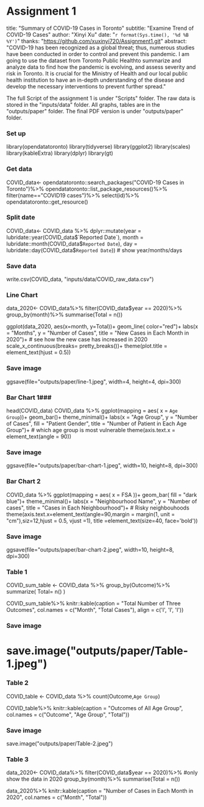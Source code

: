 # Assignment 1

title: "Summary of COVID-19 Cases in Toronto"
subtitle: "Examine Trend of COVID-19 Cases"
author: "Xinyi Xu"
date: "`r format(Sys.time(), '%d %B %Y')`"
thanks: "https://github.com/xuxinyi720/Assignment1.git"
abstract: "COVID-19 has been recognized as a global threat; thus, numerous studies have been conducted in order to control and prevent this pandemic. I am going to use the dataset from Toronto Public Healthto summarize and analyze data to find how the pandemic is evolving, and assess severity and risk in Toronto. It is crucial for the Ministry of Health and our local public health institution to have an in-depth understanding of the disease and develop the necessary interventions to prevent further spread."

The full Script of the assignment 1 is under "Scripts" folder.
The raw data is stored in the "inputs/data" folder.
All graphs, tables are in the "outputs/paper" folder.
The final PDF version is under "outputs/paper" folder.

### Set up ###
library(opendatatoronto)
library(tidyverse)
library(ggplot2) 
library(scales)
library(kableExtra)
library(dplyr)
library(gt)

### Get data ###
COVID_data<- 
  opendatatoronto::search_packages("COVID-19 Cases in Toronto")%>%
  opendatatoronto::list_package_resources()%>%
  filter(name=="COVID19 cases")%>%
  select(id)%>%
  opendatatoronto::get_resource()

### Split date ###
COVID_data<- 
  COVID_data %>%
  dplyr::mutate(year = lubridate::year(COVID_data$`Reported Date`), 
                month = lubridate::month(COVID_data$`Reported Date`), 
                day = lubridate::day(COVID_data$`Reported Date`))
                 # show year/months/days
                 
### Save data ###
write.csv(COVID_data, "inputs/data/COVID_raw_data.csv")

### Line Chart ###
data_2020<-
  COVID_data%>%
  filter(COVID_data$year == 2020)%>%
  group_by(month)%>%
  summarise(Total = n())

ggplot(data_2020, aes(x=month, y=Total))+
  geom_line( 
    color="red")+
  labs(x = "Months",
       y = "Number of Cases",
       title = "New Cases in Each Month in 2020")+  # see how the new case has increased in 2020
  scale_x_continuous(breaks= pretty_breaks())+
  theme(plot.title = element_text(hjust = 0.5))

### Save image ### 
ggsave(file="outputs/paper/line-1.jpeg", width=4, height=4, dpi=300)

### Bar Chart 1###
head(COVID_data)
COVID_data %>%
  ggplot(mapping = aes( x = `Age Group`))+
  geom_bar()+
  theme_minimal()+
  labs(x = "Age Group",
       y = "Number of Cases",
       fill = "Patient Gender",
       title = "Number of Patient in Each Age Group")+ # which age group is most vulnerable
  theme(axis.text.x = element_text(angle = 90))



### Save image ### 
ggsave(file="outputs/paper/bar-chart-1.jpeg", width=10, height=8, dpi=300)

### Bar Chart 2 ###
COVID_data %>%
  ggplot(mapping = aes( x = FSA ))+
  geom_bar( fill = "dark blue")+
  theme_minimal()+
  labs(x = "Neighbourhood Name", 
       y = "Number of cases",
       title = "Cases in Each Neighbourhood")+  # Risky neighbouhoods
  theme(axis.text.x=element_text(angle=90,margin = margin(1, unit = "cm"),siz=12,hjust = 0.5, vjust =1),
        title =element_text(size=40, face='bold'))

### Save image ### 
ggsave(file="outputs/paper/bar-chart-2.jpeg", width=10, height=8, dpi=300)

### Table 1 ###
COVID_sum_table <-
  COVID_data %>%
  group_by(Outcome)%>%
  summarize(
    Total= n()
  )

COVID_sum_table%>%
  knitr::kable(caption = "Total Number of Three Outcomes", 
               col.names = c("Month", "Total Cases"),
               align = c('l', 'l', 'l'))
  


### Save image ### 
# save.image("outputs/paper/Table-1.jpeg")

### Table 2 ###
COVID_table <-
  COVID_data %>% count(Outcome,`Age Group`)

COVID_table%>%
  knitr::kable(caption = "Outcomes of All Age Group", 
               col.names = c("Outcome", "Age Group", "Total"))

### Save image ### 
save.image("outputs/paper/Table-2.jpeg")

### Table 3 ###
data_2020<-
  COVID_data%>%
  filter(COVID_data$year == 2020)%>% #only show the data in 2020
  group_by(month)%>%
  summarise(Total = n())

data_2020%>%
  knitr::kable(caption = "Number of Cases in Each Month in 2020", 
               col.names = c("Month", "Total"))

